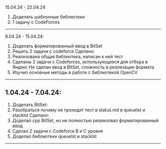 15.04.24 - 22.04.24
1) Доделать шаблонные библиотеки
2) 1 задачу с CodeForces

-----------------------------
8.04.24 - 15.04.24:
1) Доделать форматированный ввод в BitSet
2) Решить 2 задачи с codeforce
Сделано:
1) Реализована общая библиотека, написан к ней тест
2) Сделаны 2 задачи с Codeforces, использующиеся для отбора в Яндекс
Не сделан ввод в BitSet, сложность в реализации формата
3) Изучил основные методы в работе с библиотекой OpenCV
-----------------------------
1.04.24 - 7.04.24:
-----------------------------
1) Доделать BitSet:
2) Разобраться почему не проходит тест в status.md в queuelst и stacklst
Сделано:
1) Доделал cpp BitSet, но не полностью реализовал форматированный ввод
2) Сделал 2 задачи с Codeforce B и С уровня
3) Доделал библиотеки queuelst и stacklst
-----------------------------
